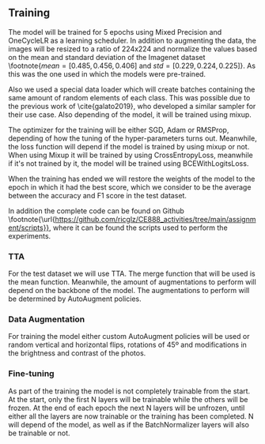## Training

The model will be trained for 5 epochs using Mixed Precision and OneCycleLR as a learning scheduler. In addition to augmenting the data, the images will be resized to a ratio of 224x224 and normalize the values based on the mean and standard deviation of the Imagenet dataset \footnote{$mean = [0.485, 0.456, 0.406]$ and $std=[0.229, 0.224, 0.225]$}. As this was the one used in which the models were pre-trained.

Also we used a special data loader which will create batches containing the same amount of random elements of each class. This was possible due to the previous work of \cite{galato2019}, who developed a similar sampler for their use case. Also depending of the model, it will be trained using mixup.

The optimizer for the training will be either SGD, Adam or RMSProp, depending of how the tuning of the hyper-parameters turns out. Meanwhile, the loss function will depend if the model is trained by using mixup or not. When using Mixup it will be trained by using CrossEntropyLoss, meanwhile if it's not trained by it, the model will be trained using BCEWithLogitsLoss.

When the training has ended we will restore the weights of the model to the epoch in which it had the best score, which we consider to be the average between the accuracy and F1 score in the test dataset.

In addition the complete code can be found on Github \footnote{\url{https://github.com/ricglz/CE888_activities/tree/main/assignment/scripts}}, where it can be found the scripts used to perform the experiments.

### TTA

For the test dataset we will use TTA. The merge function that will be used is the mean function. Meanwhile, the amount of augmentations to perform will depend on the backbone of the model. The augmentations to perform will be determined by AutoAugment policies.

### Data Augmentation

For training the model either custom AutoAugment policies will be used or random vertical and horizontal flips, rotations of 45º and modifications in the brightness and contrast of the photos.

### Fine-tuning

As part of the training the model is not completely trainable from the start. At the start, only the first N layers will be trainable while the others will be frozen. At the end of each epoch the next N layers will be unfrozen, until either all the layers are now trainable or the training has been completed. N will depend of the model, as well as if the BatchNormalizer layers will also be trainable or not.
